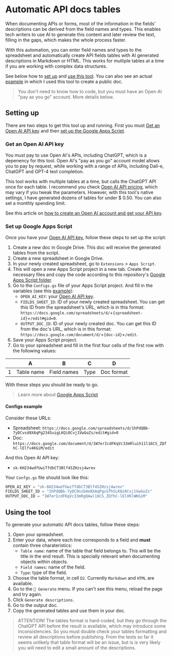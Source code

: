 # Automatic API docs tables

When documenting APIs or forms, most of the information in the fields' descriptions can be derived from the field names and types. This enables tech writers to use AI to generate this content and later review the text, filling in the gaps, which makes the whole process faster.

With this automation, you can enter field names and types to the spreadsheet and automatically create API fields tables with AI generated descriptions in Markdown or HTML. This works for multiple tables at a time if you are working with complex data structures.

See below how to [set up](#setting-up) and [use this tool](#using-the-tool). You can also see an actual [example](https://github.com/PedroAntunesCosta/automatic-api-docs-tables/blob/main/EXAMPLE.md) in which I used this tool to create a public doc.

> You don't need to know how to code, but you must have an Open AI "pay as you go" account. More details below.

## Setting up

There are two steps to get this tool up and running. First you must [Get an Open AI API key](#get-an-open-ai-api-key) and then [set up the Google Apps Script](#set-up-google-apps-script).

### Get an Open AI API key

You must pay to use Open AI's APIs, including ChatGPT, which is a depenency for this tool. Open AI's "pay as you go" account model allows you to pay by request, while working with a range of APIs, including Dall-e, ChatGPT and GPT-4 text completion.

This tool works with multiple tables at a time, but calls the ChatGPT API once for each table. I recommend you check [Open AI API pricing](https://openai.com/pricing), which may vary if you tweak the parameters. However, with this tool's native settings, I have generated dozens of tables for under $ 0.50. You can also set a monthly spending limit.

See this article on [how to create an Open AI account and get your API key](https://promptmuse.com/how-to-create-and-openai-account-and-get-an-api/).

### Set up Google Apps Script

Once you have your [Open AI API key](#get-an-open-ai-api-key), follow these steps to set up the script:

1. Create a new doc in Google Drive. This doc will receive the generated tables from the script.
2. Create a new spreadsheet in Google Drive.
3. In your newly created spreadsheet, go to `Extensions` > `Apps Script`.
4. This will open a new Apps Script project in a new tab. Create the necessary files and copy the code according to this repository's [Google Apps Script folder](https://github.com/PedroAntunesCosta/automatic-api-docs-tables/tree/main/Google%20Apps%20Scripts).
5. Go to the `Configs.gs` file of your Apps Script project. And fill in the variables (see this [example](#configs-example)):
    - `OPEN_AI_KEY`: your [Open AI API key](#get-an-open-ai-api-key).
    - `FIELDS_SHEET_ID`: ID of your newly created spreadsheet. You can get this ID from the spreadsheet's URL, which is in this format: `https://docs.google.com/spreadsheets/d/`+`{spreadsheet-id}`+`/edit#gid=0`.
    - `OUTPUT_DOC_ID`: ID of your newly created doc. You can get this ID from the doc's URL, which is in this format: `https://docs.google.com/document/d/`+`{doc-id}`+`/edit`.
6. Save your Apps Script project.
7. Go to your spreadsheet and fill in the first four cells of the first row with the following values:

|  | A | B | C | D |
| ----- | ----- | ----- | ----- | ----- |
| 1 | Table name | Field names | Type | Doc format |

With these steps you should be ready to go.

> Learn more about [Google Apps Script](https://www.google.com/script/start/)

#### Configs example

Consider these URLs:
- Spreadsheet: `https://docs.google.com/spreadsheets/d/1hPdQBb-7yDCvsd8XAqPg2345uigLKQi0Cvj1VwGoZs/edit#gid=0`
- Doc: `https://docs.google.com/document/d/1W7erIcdFKqVc33mRluih11l16CS_ZQfhC-lElfv4KGiM/edit`

And this Open AI API key:
- `sk-6H234wdfUwiTfdbCT3Blf45ZHzsj4wrev`

Your `Confgs.gs` file should look like this:

```js
OPEN_AI_KEY = "sk-6H234wdfUwiTfdbCT3Blf45ZHzsj4wrev"
FIELDS_SHEET_ID = "1hPdQBb-7yDC9nzb4e8XAqPgvSThSLKQi0Cvj1VwGoZs"
OUTPUT_DOC_ID = "1W7erIcdFKqVc33mRgQAwl16CS_ZQfhC-lElXRlWKGiM"
```

## Using the tool

To generate your automatic API docs tables, follow these steps:

1. Open your spreadsheet.
2. Enter your data, where each line corresponds to a field and **must** contain three charateristics: 
    - `Table name`: name of the table that field belongs to. This will be the title in the end result. This is specially relevant when documenting objects within objects.
    - `Field names`: name of the field.
    - `Type`: type of the field.
3. Choose the table format, in cell `D2`. Currently `Markdown` and `HTML` are available.
4. Go to the `📝 Generate` menu. If you can't see this menu, reload the page and try again.
5. Click `Generate descriptions`.
6. Go to the output doc.
7. Copy the generated tables and use them in your doc.

> ATTENTION! The tables format is hard-coded, but they go through the ChatGPT API before the result is available, which may introduce some inconsistencies. So you must double check your tables formatting and review all descriptions before publishing. From the tests so far it seems unlikely that table format will be an issue, but is is very likely you will need to edit a small amount of the descriptions.
